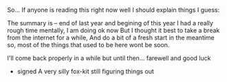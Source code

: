 So... If anyone is reading this right now well I should explain things I guess:

The summary is – end of last year and begining of this year I had a really rough time mentally, I am doing ok now But I thought it best to take a break from the internet for a while,
And do a bit of a fresh start in the meantime so, most of the things that used to be here wont be soon.

I'll come back properly in a while but until then... farewell and good luck

- signed A very silly fox-kit still figuring things out
